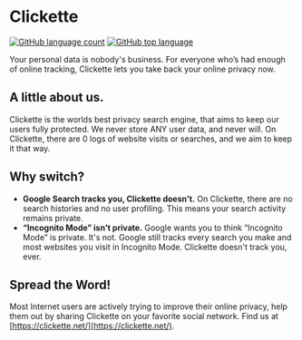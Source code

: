 # Clickette
[![GitHub language count](https://img.shields.io/github/languages/count/clickette/main?style=for-the-badge)](#clickette) [![GitHub top language](https://img.shields.io/badge/TOP%20LANGUAGE-HTML-orange?style=for-the-badge)](#clickette)

Your personal data is nobody's business.
For everyone who’s had enough of online tracking, Clickette lets you take back your online privacy now.
## A little about us.
Clickette is the worlds best privacy search engine, that aims to keep our users fully protected.
We never store ANY user data, and never will. On Clickette, there are 0 logs of website visits or searches, and we aim to keep it that way.
## Why switch?
- **Google Search tracks you, Clickette doesn't.**
On Clickette, there are no search histories and no user profiling. This means your search activity remains private.
- **“Incognito Mode” isn't private.**
Google wants you to think “Incognito Mode” is private. It's not. Google still tracks every search you make and most websites you visit in Incognito Mode. Clickette doesn't track you, ever.
## Spread the Word!
Most Internet users are actively trying to improve their online privacy, help them out by sharing Clickette on your favorite social network.
Find us at [https://clickette.net/](https://clickette.net/).
